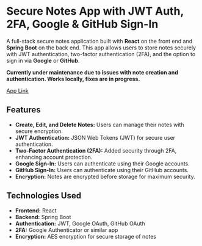 # Secure Notes App with JWT Auth, 2FA, Google & GitHub Sign-In

A full-stack secure notes application built with **React** on the front end and **Spring Boot** on the back end. This app allows users to store notes securely with JWT authentication, two-factor authentication (2FA), and the option to sign in via **Google** or **GitHub**.

**Currently under maintenance due to issues with note creation and authentication. Works locally, fixes are in progress.**

[App Link](http://jt-secure-notes.s3-website-us-east-1.amazonaws.com/)

## Features
- **Create, Edit, and Delete Notes:** Users can manage their notes with secure encryption.
- **JWT Authentication:** JSON Web Tokens (JWT) for secure user authentication.
- **Two-Factor Authentication (2FA):** Added security through 2FA, enhancing account protection.
- **Google Sign-In:** Users can authenticate using their Google accounts.
- **GitHub Sign-In:** Users can authenticate using their GitHub accounts.
- **Encryption:** Notes are encrypted before storage for maximum security.

## Technologies Used
- **Frontend:** React
- **Backend:** Spring Boot
- **Authentication:** JWT, Google OAuth, GitHub OAuth
- **2FA:** Google Authenticator or similar app
- **Encryption:** AES encryption for secure storage of notes
